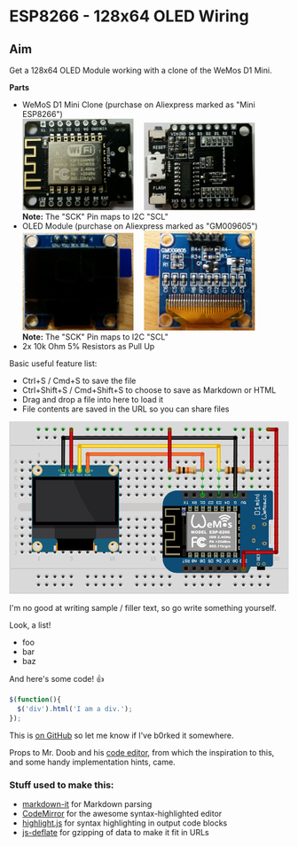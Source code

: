 # ESP8266 - 128x64 OLED Wiring

## Aim
Get a 128x64 OLED Module working with a clone of the WeMos D1 Mini.

**Parts**
* WeMoS D1 Mini Clone (purchase on Aliexpress marked as "Mini ESP8266")<BR><img src="https://github.com/asleepatwork/esp8266-oled-gm009605/raw/master/resources/MiniESP8266-Front.jpg" width="200">&nbsp;&nbsp;&nbsp;&nbsp;&nbsp;<img src="https://github.com/asleepatwork/esp8266-oled-gm009605/raw/master/resources/MiniESP8266-Back.jpg" width="200"><br>**Note:** The "SCK" Pin maps to I2C "SCL"
* OLED Module (purchase on Aliexpress marked as "GM009605")
<BR><img src="https://github.com/asleepatwork/esp8266-oled-gm009605/raw/master/resources/OLED128x64-GM009605-Front.jpg" width="200">&nbsp;&nbsp;&nbsp;&nbsp;&nbsp;<img src="https://github.com/asleepatwork/esp8266-oled-gm009605/raw/master/resources/OLED128x64-GM009605-Back.jpg" width="200"><br>**Note:** The "SCK" Pin maps to I2C "SCL"
* 2x 10k Ohm 5% Resistors as Pull Up

Basic useful feature list:

 * Ctrl+S / Cmd+S to save the file
 * Ctrl+Shift+S / Cmd+Shift+S to choose to save as Markdown or HTML
 * Drag and drop a file into here to load it
 * File contents are saved in the URL so you can share files

<img src="https://github.com/asleepatwork/esp8266-oled-gm009605/raw/master/resources/OLED_128x64_i2c%20Breadboard%20View1.png" width="600">


I'm no good at writing sample / filler text, so go write something yourself.

Look, a list!

 * foo
 * bar
 * baz

And here's some code! :+1:

```javascript
$(function(){
  $('div').html('I am a div.');
});
```

This is [on GitHub](https://github.com/jbt/markdown-editor) so let me know if I've b0rked it somewhere.


Props to Mr. Doob and his [code editor](http://mrdoob.com/projects/code-editor/), from which
the inspiration to this, and some handy implementation hints, came.

### Stuff used to make this:

 * [markdown-it](https://github.com/markdown-it/markdown-it) for Markdown parsing
 * [CodeMirror](http://codemirror.net/) for the awesome syntax-highlighted editor
 * [highlight.js](http://softwaremaniacs.org/soft/highlight/en/) for syntax highlighting in output code blocks
 * [js-deflate](https://github.com/dankogai/js-deflate) for gzipping of data to make it fit in URLs
